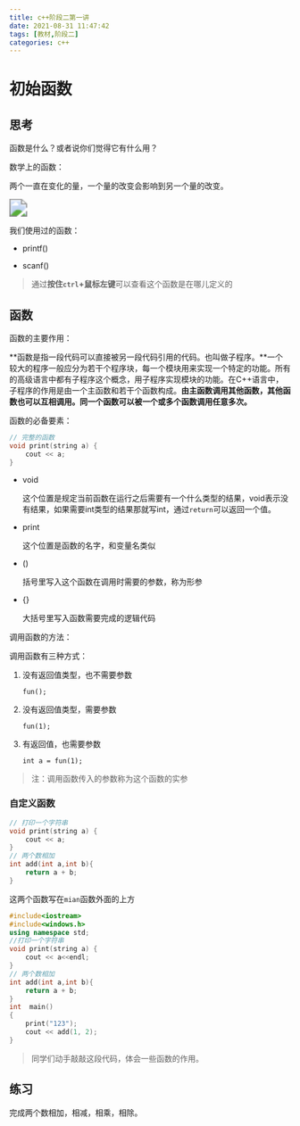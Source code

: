 ```yaml
---
title: c++阶段二第一讲
date: 2021-08-31 11:47:42
tags: [教材,阶段二]
categories: c++
---
```


# 初始函数

## 思考

函数是什么？或者说你们觉得它有什么用？

数学上的函数：

两个一直在变化的量，一个量的改变会影响到另一个量的改变。

<img src="https://i.loli.net/2021/08/31/3HOrUMQptT7kwSm.png" style="zoom:200%;" />

我们使用过的函数：

+ printf()

  

+ scanf()

> 通过**按住`ctrl`+鼠标左键**可以查看这个函数是在哪儿定义的

## 函数

函数的主要作用：

**函数是指一段代码可以直接被另一段代码引用的代码。也叫做子程序。**一个较大的程序一般应分为若干个程序块，每一个模块用来实现一个特定的功能。所有的高级语言中都有子程序这个概念，用子程序实现模块的功能。在C++语言中，子程序的作用是由一个主函数和若干个函数构成。**由主函数调用其他函数，其他函数也可以互相调用。同一个函数可以被一个或多个函数调用任意多次。**

函数的必备要素：

```c++
// 完整的函数
void print(string a) {
	cout << a;
}
```

+ void

  这个位置是规定当前函数在运行之后需要有一个什么类型的结果，void表示没有结果，如果需要int类型的结果那就写int，通过`return`可以返回一个值。

+ print

  这个位置是函数的名字，和变量名类似

+ ()

  括号里写入这个函数在调用时需要的参数，称为形参

+ {}

  大括号里写入函数需要完成的逻辑代码

调用函数的方法：

调用函数有三种方式：

1. 没有返回值类型，也不需要参数

   `fun();`

2. 没有返回值类型，需要参数

   `fun(1);`

3. 有返回值，也需要参数

   `int a = fun(1);`

> 注：调用函数传入的参数称为这个函数的实参

### 自定义函数

```c++
// 打印一个字符串
void print(string a) {
	cout << a;
}
// 两个数相加
int add(int a,int b){
	return a + b;
}
```

这两个函数写在`mian`函数外面的上方

```c++
#include<iostream>
#include<windows.h>
using namespace std;
//打印一个字符串
void print(string a) {
	cout << a<<endl;
}
// 两个数相加
int add(int a,int b){
	return a + b;
}
int  main()
{
	print("123");
	cout << add(1, 2);
}
```

> 同学们动手敲敲这段代码，体会一些函数的作用。

## 练习

完成两个数相加，相减，相乘，相除。
